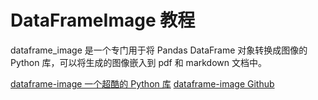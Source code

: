 # DataFrameImage 教程

<show-structure depth="2"/>

dataframe_image 是一个专门用于将 Pandas DataFrame 对象转换成图像的 Python 库，可以将生成的图像嵌入到 pdf 和 markdown 文档中。


<seealso>
<category ref="ref_docs">
    <a href="https://mp.weixin.qq.com/s/p5jsOKSQxWEFwG5hxTTdtA">dataframe-image 一个超酷的 Python 库</a>
</category>
<category ref="ref_github">
    <a href="https://github.com/dexplo/dataframe_image">dataframe-image Github</a>
</category>
<category ref="ref_issues"></category>
<category ref="ref_hf"></category>
<category ref="ref_ms"></category>
</seealso>